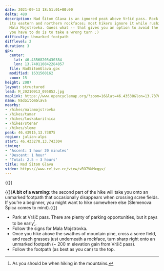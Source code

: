```yaml
---
date: 2021-09-13 18:51:01+00:00
delta: 480
description: Nad Šitom Glava is an ignored peak above Vršič pass. Rock climbers love
  its eastern and northern rockfaces; most hikers ignore it while rushing to nearby
  Mala Mojstrovka. Guess what -- that gives you an option to avoid the crowds; all
  you have to do is to take a wrong turn ;)
difficulty: Unmarked footpath
difflevel: 2
duration: 3
gpx:
  center:
    lat: 46.43568205430384
    lon: 13.740110842284857
  file: NadSitomGlava.gpx
  modified: 1631560162
  zoom: 15
height: 2087
layout: structured
lead: M_20210913_095852.jpg
maplink: https://www.opencyclemap.org/?zoom=16&lat=46.43538&lon=13.73787&layers=B0000
name: NadSitomGlava
nearby:
- /hikes/malamojstrovka
- /hikes/tamar
- /hikes/loskakoritnica
- /hikes/stenar
- /hikes/sleme
peak: 46.43915,13.73875
region: julian-alps
start: 46.433270,13.743304
timing:
- 'Ascent: 1 hour 20 minutes'
- 'Descent: 1 hour'
- 'Total: 2.5 – 3 hours'
title: Nad Šitom Glava
video: https://www.relive.cc/view/vRO7VNMxgyv/
---
```

{{<hike-details description="yes">}}

{{<note warn>}}**A bit of a warning**: the second part of the hike will take you onto an unmarked footpath that occasionally disappears when crossing scree fields. If you're a beginner, you might want to hike somewhere else (Slemenova Špica comes to mind).{{</note>}}

* Park at Vršič pass. There are plenty of parking opportunities, but it pays to be early[^1].
* Follow the signs for Mala Mojstrovka.
* Once you hike above the swathes of mountain pine, cross a scree field, and reach grasses just underneath a rockface, turn sharp right onto an unmarked footpath (~ 200 m elevation gain from Vršič pass).
* Follow the footpath (as best as you can) to the top.

[^1]: As you should be when hiking in the mountains.